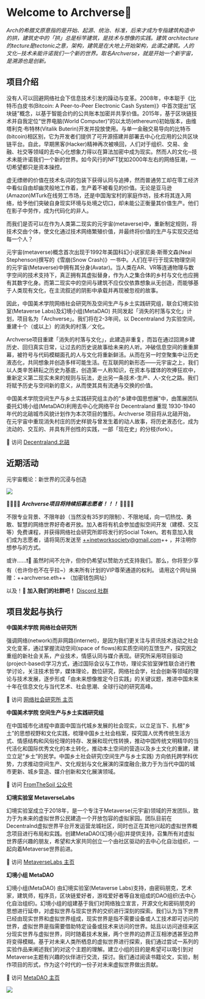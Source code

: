 # Welcome to Archverse👋

*Arch的希腊文原意指的是开始、起源、统治、标准，后来才成为专指建筑构造中的拱，建筑史中的「拱」总是标竿建筑，是技术与想像的实践。建筑 architecture的tecture是tectonic之意，架构，建筑是在大地上开始架构，此谓之建筑。人的文化─技术未能许诺我们一个新的世界。取名Archverse，就是开始一个新宇宙，是溯源也是创新。*

## 项目介绍

没有人可以回避网络社会下信息技术引发的躁动与变革。2008年，中本聪于《比特币白皮书(Bitcoin: A Peer-to-Peer Electronic Cash System)》中首次提出“区块链”概念，以基于智能合约的公共账本加密并共享价值。2015年，基于区块链技术并自我定位“世界电脑(World Computer)”的以太坊(ethereum)初始版本，由维塔利克·布特林(Vitalik Buterin)开发并投放使用。与单一金融交易导向的比特币(bitcoin)相区别，它为开发者们提供了可开源搭建并部署去中心化应用的公共区块链平台。自此，早期黑客(Hacker)精神再次被唤回，人们对于组织、交易、金融、社交等领域的去中心化想象力得以在算法加密中成为现实。然而人的文化─技术未能许诺我们一个新的世界。如今风行的NFT犹如2000年左右的网络狂潮，一切希望都只是资本操控。

虚无缥缈的价值在技术名词的包装下获得认同与追捧，然而普通劳工却在零工经济中看似自由却幽灵般地工作着，生产着不被看见的价值。无论是亚马逊(Amazon)MTurk在线劳工市场，还是中国淘宝村的家庭作坊，技术将其连入网络，给予他们突破自身现实环境与处境之切口，却未能公正衡量其价值生产。他们在影子中劳作，成为代码化的非人。

而我们是否可以在作为人类第二现实的元宇宙(metaverse)中，重新制定规则，将技术交由个体，使文化通过技术网络繁殖价值，并最终将价值的生产与实现交还给每一个人？

元宇宙(metaverse)概念首次出现于1992年美国科幻小说家尼奥·斯蒂文森(Neal Stephenson)撰写的《雪崩(Snow Crash)》一书中。人们在平行于现实物理空间的元宇宙(Metaverse)中拥有其分身(Avatar)。当人类在AR、VR等连通物理与数字空间的技术支持下，真正拥有其虚拟替身，作为人之集合体的乡村与文化也应拥有其数字化身。而第二现实中的空间与建筑不应仅仅依靠想象从无创造，而能够基于人类现有文化，在主流叙述的阴影中承载并再现被忽视的故事。

因此，中国美术学院网络社会研究所及空间生产与乡土实践研究组，联合幻境实验室(Metaverse Labs)及幻境小组(MetaDAO) 共同发起「消失的村落与文化」计划，项目名为「Archverse」。我们将在2-3年间，以 Decentraland 为实验空间，重建十个（或以上）的消失的村落／文化。

Archverse项目重建「消失的村落与文化」，此建造非重复，而旨在通过回溯乡建历史、回归真实日常，让过去的历史说故事给未来的人听。冲破信息空间的重重屏幕，被符号与代码模糊面孔的人与文化将重新鲜活。从而在另一时空聚集中让历史液态化，共同想象并创造多样可能生活。在互联网的新形态——元宇宙之上，我们以人类辛苦耕耘之历史为基底，创造第一人称知识，在资本与媒体的吹捧狂欢中，重新定义第二现实未来的规则与玩法，走出另一条技术-生产、人-文化之路。我们将赋予历史与空间新的意义，从而使其具有流通与交换的价值。 

中国美术学院空间生产与乡土实践研究组主办的“乡建中国思想展”中，由策展团队委托幻境小组(MetaDAO)利用去中心化网络平台 Decentraland 重现 1930-1940 年代的北碚城市风貌计划作为本次项目的雏形。Archverse 项目将从北碚开始，在元宇宙中重现消失村庄的历史样貌与曾发生着的动人故事，将历史液态化，成为流动的、交互的、并具有开创性的实践，一部「现在史」的分枝(fork）。

🏃‍ 访问 [Decentraland.北碚](https://beibei.city)


## 近期活动

元宇宙概论：新世界的沉浸与创造

![](https://github.com/GennyZHENG/Archverse/blob/main/docs/image/%E5%85%83%E5%AE%87%E5%AE%99%E6%A6%82%E8%AE%BA%E5%85%AC%E5%BC%80%E8%AF%BE.png)


👩‍💻👨‍💻 ***Archverse项目将持续招募志愿者！！！*** 👩‍💻👨‍💻

不限专业背景、不限年龄（当然没有35岁的限制）、不限地域，向一切热忱、勇敢、智慧的网络世界好奇者开放。加入者将有机会参加虚拟空间开发（建模、交互等）免费课程，并获得网络社会研究所即将发行的Social Token。若有意加入我们成为志愿者，请将简历发送至 ++inetworksociety@gmail.com++ ，并注明你想参与的方式。

或许......❗👀 虽然时间不允许，但你仍希望以赞助方式支持我们。那么，你将至少享有（也许你也不在乎拉~）未来所有计划的VIP尊荣通道的权利。
请用这个网址捐赠：++archverse.eth++ （加密钱包网址）

以及！**🙌 加入我们的社群吧！** [Discord 社群](https://discord.gg/rBdy8BN3WF)



## 项目发起与执行

**中国美术学院 网络社会研究所**

强调网络(network)而非网路(internet)，是因为我们更关注与资讯技术连动之社会文化变革，通过掌握流动空间(space of flows)和实质空间的互馈生产，探究因之重组的新社会关系，产业技术，情感认同与媒介表现。研究所采用项目驱动(project-based)学习方式，通过国际会议与工作坊，理论实验室弹性联合进行教学讨论，关注技术哲学，媒体理论，数位研究，网络社会学，社会创新等领域的理论与技术发展，逐步形成「由未来想像推定今日实践」的关键议题，推进中国未来十年在信息文化与当代艺术、社会思潮、全球行动的研究高峰。

🏃‍ 访问 [网络社会研究所 主页](https://www.caa-ins.org/)

**中国美术学院 空间生产与乡土实践研究组**

在中国城市化进程中直面中国当代城乡发展的社会现实，以立足当下、扎根“乡土”的思想视野和文化实践，梳理中国乡土社会档案，探究国人优秀传统生活方式、情感结构和风俗伦理的持存、发展和现代性转换，推动中国传统文明精华的当代活化和国际优秀文化的本土转化，推动本土空间的营造以及乡土文化的重建，建立立足“乡土”的民学。中国乡土社会研究(空间生产与乡土实践) 方向依托跨学科优势，力求推动空间生产、文化规划与文化展演的深度融合;致力于为当代中国的城市更新、城乡营造、媒介创新和文化展演领域。

🏃‍ 访问 [FromTheSoil 公众号](https://mp.weixin.qq.com/mp/profile_ext?action=home&__biz=MzUyNDgyNDQ3MA==&scene=124#wechat_redirect)

**幻境实验室 MetaverseLabs**

幻境实验室成立于2018年，是一个专注于Metaverse(元宇宙)领域的开发团队，致力于为未来的虚拟世界公民建造一个开放包容的虚拟家园。团队目前在Decentralnd虚拟世界平台开发运营龙城社区，同时也正在其他兴起的虚拟世界概念项目进行布局和实践。创建MetaDAO(幻境小组)并提供支持，召集所有对虚拟世界感兴趣的朋友，希望和大家共同创立一个由社区驱动的去中心化自治组织，一起向着Metaverse世界前进。

🏃‍ 访问 [MetaverseLabs 主页](metaverselabs.com)

**幻境小组 MetaDAO**

幻境小组(MetaDAO) 由幻境实验室(Metaverse Labs)支持，由密码朋克，艺术家，建筑师，程序员，区块链爱好者，游戏爱好者等自发组成的DAO组织(去中心化自治组织)。幻境小组的组建基于我们对网络独立宣言，开源文化和密码朋克的思想进行延申，对虚拟世界与现实世界的交织进行深刻的探索。我们认为当下世界已经由现实世界和虚拟世界组成，现实世界是指不需要设备或人工技术即可访问的世界，虚拟世界是指需要借助特定设备或技术来访问的世界。姑且以访问途径来区分现实世界与虚拟世界，同时随着技术发展，两个世界的边界正互相渗透甚至边界将变得模糊。基于对未来人类所栖息的虚拟世界进行探索，我们通过尝试一系列的实验作品来阐述我们的对这个主题的理解。建立小组的目的是希望可以吸引到对Metaverse主题有兴趣的伙伴进行交流，探讨。我们通过阅读书籍论文，实验，制作项目的形式，作为这个时代的一份子对未来虚拟世界做出贡献。

🏃‍ 访问 [MetaDAO 主页](https://metadao.org/)

![](https://github.com/GennyZHENG/Archverse/blob/main/docs/image/logo.png)


